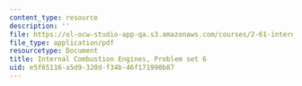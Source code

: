 ```yaml
---
content_type: resource
description: ''
file: https://ol-ocw-studio-app-qa.s3.amazonaws.com/courses/2-61-internal-combustion-engines-spring-2017/e5f65116a5d9320df34b46f171990b87_MIT2_61S17_ps6.pdf
file_type: application/pdf
resourcetype: Document
title: Internal Combustion Engines, Problem set 6
uid: e5f65116-a5d9-320d-f34b-46f171990b87
---
```


